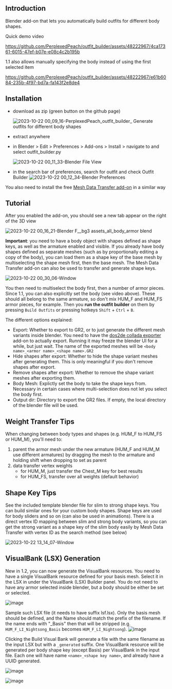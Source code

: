 ## Introduction
Blender add-on that lets you automatically build outfits for different body shapes.

Quick demo video


https://github.com/PerplexedPeach/outfit_builder/assets/48222967/4ca17361-6015-47ef-b07e-e08c4c2b195b

1.1 also allows manually specifying the body instead of using the first selected item

https://github.com/PerplexedPeach/outfit_builder/assets/48222967/e61b6084-235b-4f97-bd7a-fa143f2e8de4


## Installation
- download as zip (green button on the github page)
  
  ![2023-10-22 00_09_16-PerplexedPeach_outfit_builder_ Generate outfits for different body shapes](https://github.com/PerplexedPeach/outfit_builder/assets/48222967/f738daf3-5893-4c1f-82d4-c269e009a825)

- extract anywhere
- in Blender > Edit > Preferences > Add-ons > Install > navigate to and select outfit_builder.py

  ![2023-10-22 00_11_33-Blender File View](https://github.com/PerplexedPeach/outfit_builder/assets/48222967/45aceeae-9f63-4ec0-81c6-38db2274adb7)

- in the search bar of preferences, search for outfit and check Outfit Builder
![2023-10-22 00_12_34-Blender Preferences](https://github.com/PerplexedPeach/outfit_builder/assets/48222967/441c9063-882c-4f0b-8126-e461a6af0ba0)

You also need to install the free [Mesh Data Transfer add-on](https://mmemoli.gumroad.com/l/tOKEh) in a similar way

## Tutorial
After you enabled the add-on, you should see a new tab appear on the right of the 3D view

![2023-10-22 00_16_21-Blender  F__bg3 assets_all_body_armor blend](https://github.com/PerplexedPeach/outfit_builder/assets/48222967/521fb3ff-baf7-487e-954e-826648cc6e68)

**Important**: you need to have a body object with shapes defined as shape keys, as well as the armature enabled and visible. 
If you already have body shapes defined as separate meshes (such as by proportionally editing a copy of the body), you can load them as a shape key of the base mesh by multiselecting the shape mesh first, then the base mesh. The Mesh Data Transfer add-on can also be used to transfer and generate shape keys.

![2023-10-22 00_30_06-Window](https://github.com/PerplexedPeach/outfit_builder/assets/48222967/861b03b9-8810-4c94-806c-e599b144bf4d)

You then need to multiselect the body first, then a number of armor pieces. Since 1.1, you can also explicitly set the body (see video above). These should all belong to the same armature, so don't mix HUM_F and HUM_FS armor pieces, for example.
Then you **run the outfit builder** on them by pressing `Build Outfits` or pressing hotkeys `Shift` + `Ctrl` + `B`. 

The different options explained:
- Export: Whether to export to GR2, or to just generate the different mesh variants inside blender. You need to have the [dos2de collada exporter](https://github.com/Norbyte/dos2de_collada_exporter) add-on to actually export. Running it may freeze the blender UI for a while, but just wait. The name of the exported meshes will be `<body name>_<armor name>_<shape name>.GR2`
- Hide shapes after export: Whether to hide the shape variant meshes after generating them. This is only meaningful if you don't remove shapes after export.
- Remove shapes after export: Whether to remove the shape variant meshes after exporting them.
- Body Mesh: Explictly set the body to take the shape keys from. Necessary in certain cases where multi-selection does not let you select the body first.
- Output dir: Directory to export the GR2 files. If empty, the local directory of the blender file will be used.

## Weight Transfer Tips
When changing between body types and shapes (e.g. HUM_F to HUM_FS or HUM_M), you'll need to:
1. parent the armor mesh under the new armature (HUM_F and HUM_M use different armatures) by dragging the mesh to the armature and holding shift when dropping to set as parent
2. data transfer vertex weights
    - for HUM_M, just transfer the Chest_M key for best results
    - for HUM_FS, transfer over all weights (default behavior)


## Shape Key Tips
See the included template blender file for slim to strong shape keys. You can build similar ones for your custom body shapes.
Shape keys are used for body sliders and so on (can also be used in animations). There is a direct vertex ID mapping between slim and strong body variants, so you can get the strong variant as a shape key of the slim body easily by Mesh Data Transfer with vertex ID as the search method (see below)

![2023-10-22 13_14_07-Window](https://github.com/PerplexedPeach/outfit_builder/assets/48222967/b3985059-9a74-499f-831b-a90201b2f532)

## VisualBank (LSX) Generation
New in 1.2, you can now generate the VisualBank resources. You need to have a single VisualBank resource defined for your basis mesh. Select it in the LSX in under the VisualBank (LSX) Builder panel. You do not need to have any armor selected inside blender, but a body should be either be set or selected.

![image](https://github.com/PerplexedPeach/outfit_builder/assets/48222967/1f637c40-6adb-4722-86b8-865cf71be303)

Sample such LSX file (it needs to have suffix lsf.lsx). Only the basis mesh should be defined, and the Name should match the prefix of the filename. If the name ends with "_Basis" then that will be stripped (e.g. `HUM_F_LI_Nightsong_Basis` becomes `HUM_F_LI_Nightsong`).
![image](https://github.com/PerplexedPeach/outfit_builder/assets/48222967/267734a0-45ce-4eec-ac73-531d5ff643e9)

Clicking the Build Visual Bank will generate a file with the same filename as the input LSX but with a `_generated` suffix. One VisualBank resource will be generated per body shape key (except Basis) per VisualBank in the input file. Each one will have name `<name>_<shape key name>`, and already have a UUID generated.

![image](https://github.com/PerplexedPeach/outfit_builder/assets/48222967/9640f7fd-027c-413d-bcae-4d51d36a1c95)

![image](https://github.com/PerplexedPeach/outfit_builder/assets/48222967/18836e55-bd4b-44c2-aadc-8dc9a920ea04)

